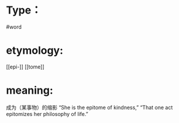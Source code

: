 # Type：
#word 
# etymology: 
[[epi-]]
[[tome]]
# meaning: 
成为（某事物）的缩影
“She is the epitome of kindness,” 
“That one act epitomizes her philosophy of life.”